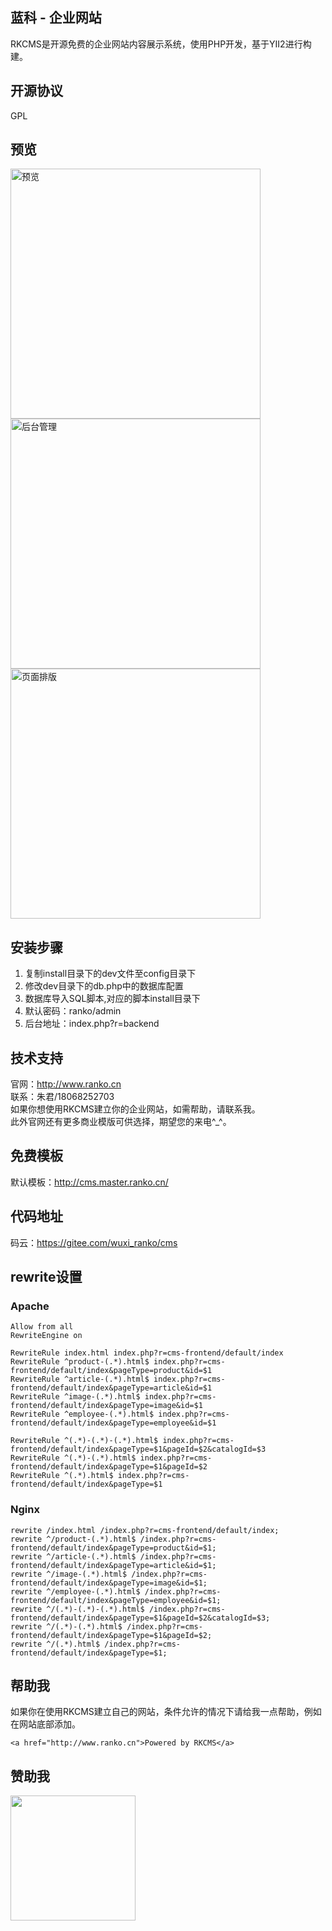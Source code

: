 ## 蓝科 - 企业网站  
RKCMS是开源免费的企业网站内容展示系统，使用PHP开发，基于YII2进行构建。

## 开源协议
GPL

## 预览

<img src='http://backend.ranko.cn/uploads/file/cms.png' width="400px" title="预览"/>    
<br>
<img src='http://backend.ranko.cn/uploads/file/backend.png' width="400px" title="后台管理"/>      
<br>
<img src='http://backend.ranko.cn/uploads/file/pagewidgets.png' width="400px" title="页面排版"/>      
<br>

## 安装步骤
1. 复制install目录下的dev文件至config目录下
2. 修改dev目录下的db.php中的数据库配置
3. 数据库导入SQL脚本,对应的脚本install目录下  
4. 默认密码：ranko/admin
5. 后台地址：index.php?r=backend   

## 技术支持
官网：http://www.ranko.cn  
联系：朱君/18068252703  
如果你想使用RKCMS建立你的企业网站，如需帮助，请联系我。  
此外官网还有更多商业模版可供选择，期望您的来电^_^。  

## 免费模板
默认模板：http://cms.master.ranko.cn/

## 代码地址
码云：https://gitee.com/wuxi_ranko/cms

## rewrite设置

### Apache
    
    Allow from all
    RewriteEngine on
    
    RewriteRule index.html index.php?r=cms-frontend/default/index
    RewriteRule ^product-(.*).html$ index.php?r=cms-frontend/default/index&pageType=product&id=$1
    RewriteRule ^article-(.*).html$ index.php?r=cms-frontend/default/index&pageType=article&id=$1
    RewriteRule ^image-(.*).html$ index.php?r=cms-frontend/default/index&pageType=image&id=$1
    RewriteRule ^employee-(.*).html$ index.php?r=cms-frontend/default/index&pageType=employee&id=$1
    
    RewriteRule ^(.*)-(.*)-(.*).html$ index.php?r=cms-frontend/default/index&pageType=$1&pageId=$2&catalogId=$3
    RewriteRule ^(.*)-(.*).html$ index.php?r=cms-frontend/default/index&pageType=$1&pageId=$2
    RewriteRule ^(.*).html$ index.php?r=cms-frontend/default/index&pageType=$1
    
    
### Nginx

    rewrite /index.html /index.php?r=cms-frontend/default/index;
    rewrite ^/product-(.*).html$ /index.php?r=cms-frontend/default/index&pageType=product&id=$1;
    rewrite ^/article-(.*).html$ /index.php?r=cms-frontend/default/index&pageType=article&id=$1;
    rewrite ^/image-(.*).html$ /index.php?r=cms-frontend/default/index&pageType=image&id=$1;
    rewrite ^/employee-(.*).html$ /index.php?r=cms-frontend/default/index&pageType=employee&id=$1;
    rewrite ^/(.*)-(.*)-(.*).html$ /index.php?r=cms-frontend/default/index&pageType=$1&pageId=$2&catalogId=$3;
    rewrite ^/(.*)-(.*).html$ /index.php?r=cms-frontend/default/index&pageType=$1&pageId=$2;
    rewrite ^/(.*).html$ /index.php?r=cms-frontend/default/index&pageType=$1;
    
## 帮助我
如果你在使用RKCMS建立自己的网站，条件允许的情况下请给我一点帮助，例如在网站底部添加。

    <a href="http://www.ranko.cn">Powered by RKCMS</a>    
    
## 赞助我

<img src="http://backend.ranko.cn/uploads/file/myalipay.jpg" width="200px">    


